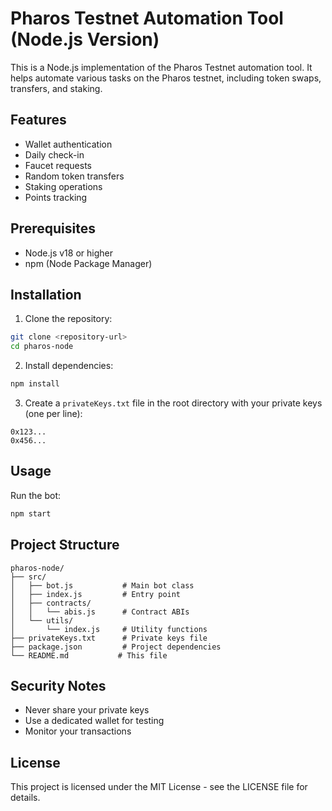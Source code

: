 # Pharos Testnet Automation Tool (Node.js Version)

This is a Node.js implementation of the Pharos Testnet automation tool. It helps automate various tasks on the Pharos testnet, including token swaps, transfers, and staking.

## Features

- Wallet authentication
- Daily check-in
- Faucet requests
- Random token transfers
- Staking operations
- Points tracking

## Prerequisites

- Node.js v18 or higher
- npm (Node Package Manager)

## Installation

1. Clone the repository:
```bash
git clone <repository-url>
cd pharos-node
```

2. Install dependencies:
```bash
npm install
```

3. Create a `privateKeys.txt` file in the root directory with your private keys (one per line):
```
0x123...
0x456...
```

## Usage

Run the bot:
```bash
npm start
```

## Project Structure

```
pharos-node/
├── src/
│   ├── bot.js           # Main bot class
│   ├── index.js         # Entry point
│   ├── contracts/
│   │   └── abis.js      # Contract ABIs
│   └── utils/
│       └── index.js     # Utility functions
├── privateKeys.txt      # Private keys file
├── package.json         # Project dependencies
└── README.md           # This file
```

## Security Notes

- Never share your private keys
- Use a dedicated wallet for testing
- Monitor your transactions

## License

This project is licensed under the MIT License - see the LICENSE file for details. 